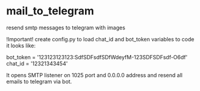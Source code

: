 # mail_to_telegram
resend smtp messages to telegram with images

!Important!
create config.py to load chat_id and bot_token variables to code
it looks like:

bot_token = '123123123123:SdfSDFsdfSDfWdeyfM-123SDFSDFsdf-O6df'
chat_id = '12321343454'

It opens SMTP listener on 1025 port and 0.0.0.0 address and resend all emails to telegram via bot.
